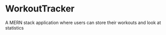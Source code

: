# WorkoutTracker

A MERN stack application where users can store their workouts and look at statistics
